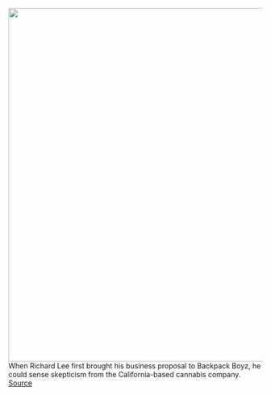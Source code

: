 <img src='https://cdn.vox-cdn.com/thumbor/TPpb_PPvdDsT6oJlyTjnLXPDq94=/0x0:2040x1360/1200x675/filters:focal(857x517:1183x843)/cdn.vox-cdn.com/uploads/chorus_image/image/70497199/acastro_220209_5013_0001.0.jpg' width='700px' /><br/>
When Richard Lee first brought his business proposal to Backpack Boyz, he could sense skepticism from the California-based cannabis company.
<a href='https://www.theverge.com/2022/2/11/22925408/bored-ape-yacht-club-cannabis-copyright'> Source <a/>